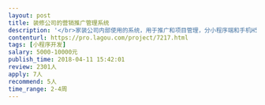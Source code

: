```yaml
---                
layout: post       
title: 装修公司的营销推广管理系统           
description: '</br>家装公司内部使用的系统，用于推广和项目管理，分小程序端和手机H5前端，后台已有。</br>需求有三项：1.小程序端部分页面和功能已有，需对现有页面UI优化提升。 2.小程序端的新功能实现。3.H5前端开发，是对小程序端相同相同功能的H5化。 </br>要求：小程序开发经验丰富，出活快；ui设计水平高，有装修公司系统案例经验最好，能给出产品建议、交互UI建议；h5开发需熟练antd做手机前端h5开发，有成功案例。</br>专业团队承接，限深圳广州区域。</br>申请时请带上评估报价，价格可谈。比需求是一期需求，功能不多，总计20页面左右，时间期望在1月内越快越好，能尽快投入资源开始。</br>'     
contenturl: https://pro.lagou.com/project/7217.html      
tags: [小程序开发]            
salary: 5000-10000元          
publish_time: 2018-04-11 15:42:01         
review: 2301人                   
apply: 7人                   
recommend: 5人                   
time_range: 2-4周              
---                 
```

